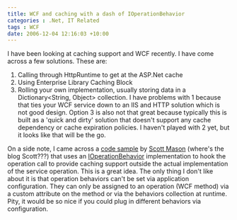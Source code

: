 ```yaml
---
title: WCF and caching with a dash of IOperationBehavior
categories : .Net, IT Related
tags : WCF
date: 2006-12-04 12:16:03 +10:00
---
```


I have been looking at caching support and WCF recently. I have come across a few solutions. These are:

1. Calling through HttpRuntime to get at the ASP.Net cache
1. Using Enterprise Library Caching Block
1. Rolling your own implementation, usually storing data in a Dictionary<String, Object&gt; collection.
I have problems with 1 because that ties your WCF service down to an IIS and HTTP solution which is not good design. Option 3 is also not that great because typically this is built as a 'quick and dirty' solution that doesn't support any cache dependency or cache expiration policies. I haven't played with 2 yet, but it looks like that will be the go.

On a side note, I came across a [code sample][0] by [Scott Mason][1] (where's the blog Scott???) that uses an [IOperationBehavior][2] implementation to hook the operation call to provide caching support outside the actual implementation of the service operation. This is a great idea. The only thing I don't like about it is that operation behaviors can't be set via application configuration. They can only be assigned to an operation (WCF method) via a custom attribute on the method or via the behaviors collection at runtime. Pity, it would be so nice if you could plug in different behaviors via configuration.

[0]: http://wcf.netfx3.com/files/folders/operation_invocation/entry3785.aspx
[1]: http://wcf.netfx3.com/user/Profile.aspx?UserID=2149
[2]: http://msdn2.microsoft.com/en-US/library/system.servicemodel.description.ioperationbehavior.aspx
